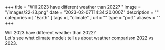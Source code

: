 +++
title = "Will 2023 have different weather than 2022? "
image = "/images/22-23.png"
date = "2023-02-07T14:34:20.000Z" 
description = ""
categories = [ "Earth" ]
tags = [ "climate" ]
url = ""
type = "post"
aliases = ""
+++

Will 2023 have different weather than 2022? \
Let's see what climate models tell us about weather comparison 2022 vs 2023.
